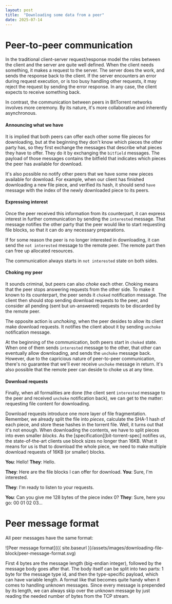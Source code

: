 ```yaml
---
layout: post
title:  "Downloading some data from a peer"
date: 2025-07-14
---
```


# Peer-to-peer communication 

In the traditional client-server request/response model the roles between the client and the server are quite well defined. When the client needs something, it makes a request to the server. The server does the work, and sends the response back to the client. If the server encounters an error during request execution, or is too busy handling other requests, it may reject the request by sending the error response. In any case, the client expects to receive something back. 

In contrast, the communication between peers in BitTorrent networks involves more ceremony. By its nature, it's more collaborative and inherently asynchronous. 

#### Announcing what we have 

It is implied that both peers can offer each other some file pieces for downloading, but at the beginning they don't know which pieces the other party has, so they first exchange the messages that describe what pieces they have to offer. They do it by exchanging the `bitfield` messages. The payload of those messages contains the bitfield that indicates which pieces the peer has available for download. 

It's also possible no notify other peers that we have some new pieces available for download. For example, when our client has finished downloading a new file piece, and verified its hash, it should send `have` message with the index of the newly downloaded piece to its peers. 


#### Expressing interest

Once the peer received this information from its counterpart, it can express interest in further communication by sending the `interested` message. That message notifies the other party that the peer would like to start requesting file blocks, so that it can do any necessary preparations. 

If for some reason the peer is no longer interested in downloading, it can send the `not interested` message to the remote peer. The remote part then can free up allocated resources. 

The communication always starts in `not interested` state on both sides. 

#### Choking my peer

It sounds criminal, but peers can also _choke_ each other. Choking means that the peer stops answering requests from the other side. To make it known to its counterpart, the peer sends it `choked` notification message. The client then should stop sending download requests to the peer, and consider all pending (sent but un-answered) requests to be discarded by the remote peer. 

The opposite action is _unchoking_, when the peer desides to allow its client make download requests. It notifies the client about it by sending `unchoke` notification message. 

At the beginning of the communication, both peers start in `choked` state. When one of them sends `interested` message to the other, that other can eventually allow downloading, and sends the `unchoke` message back. However, due to the capricious nature of peer-to-peer communication, there's no guarantee that we'll ever receive `unchoke` message in return. It's also possible that the remote peer can deside to choke us at any time. 

#### Download requests

Finally, when all formalities are done (the client sent `interested` message to the peer and received `unchoke` notification back), we can get to the matter: requesting file content for downloading. 

Download requests introduce one more layer of file fragmentation. Remember, we already split the file into _pieces_, calculate the SHA-1 hash of each piece, and store these hashes in the torrent file. Well, it turns out that it's not enough. When downloading the contents, we have to split pieces into even smaller _blocks_. As the [specification][bit-torrent-spec] notifies us, the state-of-the-art clients use block sizes no longer than 16KB. What it means for us is that to download the whole piece, we need to make multiple download requests of 16KB (or smaller) blocks. 






**You**: Hello! 
**They**: Hello. 

**They**: Here are the file blocks I can offer for download. 
**You**: Sure, I'm interested. 

**They**: I'm ready to listen to your requests. 

**You**: Can you give me 128 bytes of the piece index 0? 
**They**: Sure, here you go: 00 01 02 03...

# Peer message format 

All peer messages have the same format: 

![Peer message format]({{ site.baseurl }}/assets/images/downloading-file-block/peer-message-format.svg)

First 4 bytes are the message length (big-endian integer), followed by the message body goes after that. The body itself can be split into two parts: 1 byte for the message type id, and then the type-specific payload, which can have variable length. A format like that becomes quite handy when it comes to handling unknown messages. Since every message is prepended by its length, we can always skip over the unknown message by just reading the needed number of bytes from the TCP stream. 


